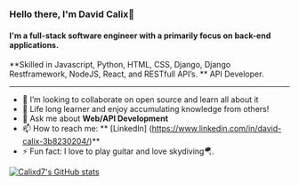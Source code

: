 ### Hello there, I'm David Calix👋

#### I'm a full-stack software engineer with a primarily focus on back-end applications. 

**Skilled in Javascript, Python, HTML, CSS, Django, Django Restframework, NodeJS, React, and RESTfull API’s. ** API Developer.

---

- 🔭 I’m looking to collaborate on open source and learn all about it
- 🤔 Life long learner and enjoy accumulating knowledge from others!
- 💬 Ask me about **Web/API Development**
- 📫 How to reach me:
  ** [LinkedIn] (https://www.linkedin.com/in/david-calix-3b8230204/)**  
- ⚡️ Fun fact: I love to play guitar and love skydiving🪂.

[![Calixd7's GitHub stats](https://github-readme-stats.vercel.app/api?username=calixd7&theme=tokyonight)](https://github.com/calixd7/github-readme-stats)
